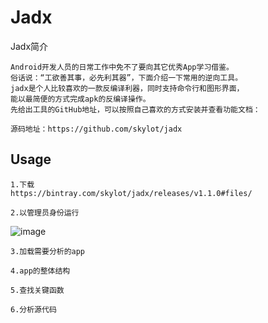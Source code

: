 # Jadx

Jadx简介

    Android开发人员的日常工作中免不了要向其它优秀App学习借鉴。
    俗话说：“工欲善其事，必先利其器”，下面介绍一下常用的逆向工具。
    jadx是个人比较喜欢的一款反编译利器，同时支持命令行和图形界面，
    能以最简便的方式完成apk的反编译操作。
    先给出工具的GitHub地址，可以按照自己喜欢的方式安装并查看功能文档：
    
    源码地址：https://github.com/skylot/jadx
    

## Usage
    1.下载
    https://bintray.com/skylot/jadx/releases/v1.1.0#files/
    
    2.以管理员身份运行
    
   ![image](https://github.com/kingking888/AndroidReverseEngineering/blob/master/Jadx/src/png/01运行.png)
    
    3.加载需要分析的app
    
    4.app的整体结构
    
    5.查找关键函数
    
    6.分析源代码
    


